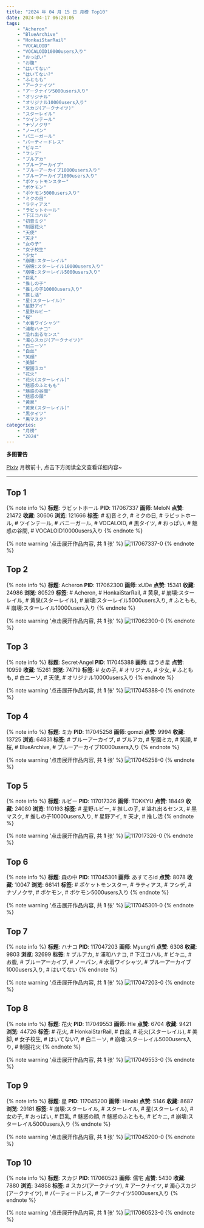 ```yaml
---
title: "2024 年 04 月 15 日 月榜 Top10"
date: 2024-04-17 06:20:05
tags:
    - "Acheron"
    - "BlueArchive"
    - "HonkaiStarRail"
    - "VOCALOID"
    - "VOCALOID10000users入り"
    - "おっぱい"
    - "お腹"
    - "はいてない"
    - "はいてない?"
    - "ふともも"
    - "アークナイツ"
    - "アークナイツ5000users入り"
    - "オリジナル"
    - "オリジナル10000users入り"
    - "スカジ(アークナイツ)"
    - "スターレイル"
    - "ツインテール"
    - "ナゾノクサ"
    - "ノーパン"
    - "バニーガール"
    - "パーティードレス"
    - "ビキニ"
    - "フシデ"
    - "ブルアカ"
    - "ブルーアーカイブ"
    - "ブルーアーカイブ10000users入り"
    - "ブルーアーカイブ1000users入り"
    - "ポケットモンスター"
    - "ポケモン"
    - "ポケモン5000users入り"
    - "ミクの日"
    - "ラティアス"
    - "ラビットホール"
    - "下江コハル"
    - "初音ミク"
    - "制服花火"
    - "天使"
    - "天才"
    - "女の子"
    - "女子校生"
    - "少女"
    - "崩壊:スターレイル"
    - "崩壊:スターレイル10000users入り"
    - "崩壊:スターレイル5000users入り"
    - "巨乳"
    - "推しの子"
    - "推しの子10000users入り"
    - "推し活"
    - "星(スターレイル)"
    - "星野アイ"
    - "星野ルビー"
    - "桜"
    - "水着ワイシャツ"
    - "浦和ハナコ"
    - "溢れ出るセンス"
    - "濁心スカジ(アークナイツ)"
    - "白ニーソ"
    - "白丝"
    - "笑顔"
    - "美脚"
    - "聖園ミカ"
    - "花火"
    - "花火(スターレイル)"
    - "魅惑のふともも"
    - "魅惑の谷間"
    - "魅惑の顔"
    - "黄泉"
    - "黄泉(スターレイル)"
    - "黒タイツ"
    - "黒マスク"
categories:
    - "月榜"
    - "2024"
---
```


<i class="fa fa-triangle-exclamation"></i>**多图警告**<i class="fa fa-triangle-exclamation"></i>

[Pixiv](https://www.pixiv.net/) 月榜前十, 点击下方阅读全文查看详细内容~

<!-- more -->

---

## Top 1

{% note info %}
**标题**: ラビットホール
**PID**: 117067337 **画师**: MeIoN
**点赞**: 21472 **收藏**: 30606 **浏览**: 121666
**标签**: # 初音ミク, # ミクの日, # ラビットホール, # ツインテール, # バニーガール, # VOCALOID, # 黒タイツ, # おっぱい, # 魅惑の谷間, # VOCALOID10000users入り
{% endnote %}

{% note warning '点击展开作品内容, 共 **1** 张' %}
![117067337-0](https://i.pixiv.re/img-original/img/2024/03/19/21/28/54/117067337_p0.jpg)
{% endnote %}

## Top 2

{% note info %}
**标题**: Acheron
**PID**: 117062300 **画师**: xUDe
**点赞**: 15341 **收藏**: 24986 **浏览**: 80529
**标签**: # Acheron, # HonkaiStarRail, # 黄泉, # 崩壊:スターレイル, # 黄泉(スターレイル), # 崩壊:スターレイル5000users入り, # ふともも, # 崩壊:スターレイル10000users入り
{% endnote %}

{% note warning '点击展开作品内容, 共 **1** 张' %}
![117062300-0](https://i.pixiv.re/img-original/img/2024/03/19/18/24/57/117062300_p0.jpg)
{% endnote %}

## Top 3

{% note info %}
**标题**: Secret·Angel
**PID**: 117045388 **画师**: ほうき星
**点赞**: 10959 **收藏**: 15261 **浏览**: 74719
**标签**: # 女の子, # オリジナル, # 少女, # ふともも, # 白ニーソ, # 天使, # オリジナル10000users入り
{% endnote %}

{% note warning '点击展开作品内容, 共 **1** 张' %}
![117045388-0](https://i.pixiv.re/img-original/img/2024/03/19/00/01/02/117045388_p0.jpg)
{% endnote %}

## Top 4

{% note info %}
**标题**: ミカ
**PID**: 117045258 **画师**: gomzi
**点赞**: 9994 **收藏**: 13725 **浏览**: 64831
**标签**: # ブルーアーカイブ, # ブルアカ, # 聖園ミカ, # 笑顔, # 桜, # BlueArchive, # ブルーアーカイブ10000users入り
{% endnote %}

{% note warning '点击展开作品内容, 共 **1** 张' %}
![117045258-0](https://i.pixiv.re/img-original/img/2024/03/19/00/00/22/117045258_p0.jpg)
{% endnote %}

## Top 5

{% note info %}
**标题**: ルビー
**PID**: 117017326 **画师**: TOKKYU
**点赞**: 18449 **收藏**: 24080 **浏览**: 110193
**标签**: # 星野ルビー, # 推しの子, # 溢れ出るセンス, # 黒マスク, # 推しの子10000users入り, # 星野アイ, # 天才, # 推し活
{% endnote %}

{% note warning '点击展开作品内容, 共 **1** 张' %}
![117017326-0](https://i.pixiv.re/img-original/img/2024/03/18/00/02/43/117017326_p0.jpg)
{% endnote %}

## Top 6

{% note info %}
**标题**: 森の中
**PID**: 117045301 **画师**: あすてろid
**点赞**: 8078 **收藏**: 10047 **浏览**: 66141
**标签**: # ポケットモンスター, # ラティアス, # フシデ, # ナゾノクサ, # ポケモン, # ポケモン5000users入り
{% endnote %}

{% note warning '点击展开作品内容, 共 **1** 张' %}
![117045301-0](https://i.pixiv.re/img-original/img/2024/03/19/00/00/31/117045301_p0.png)
{% endnote %}

## Top 7

{% note info %}
**标题**: ハナコ
**PID**: 117047203 **画师**: MyungYi
**点赞**: 6308 **收藏**: 9803 **浏览**: 32699
**标签**: # ブルアカ, # 浦和ハナコ, # 下江コハル, # ビキニ, # お腹, # ブルーアーカイブ, # ノーパン, # 水着ワイシャツ, # ブルーアーカイブ1000users入り, # はいてない
{% endnote %}

{% note warning '点击展开作品内容, 共 **1** 张' %}
![117047203-0](https://i.pixiv.re/img-original/img/2024/03/19/00/57/33/117047203_p0.jpg)
{% endnote %}

## Top 8

{% note info %}
**标题**: 花火
**PID**: 117049553 **画师**: Hle
**点赞**: 6704 **收藏**: 9421 **浏览**: 44726
**标签**: # 花火, # HonkaiStarRail, # 白丝, # 花火(スターレイル), # 美脚, # 女子校生, # はいてない?, # 白ニーソ, # 崩壊:スターレイル5000users入り, # 制服花火
{% endnote %}

{% note warning '点击展开作品内容, 共 **1** 张' %}
![117049553-0](https://i.pixiv.re/img-original/img/2024/03/19/03/11/33/117049553_p0.jpg)
{% endnote %}

## Top 9

{% note info %}
**标题**: 星
**PID**: 117045200 **画师**: Hinaki
**点赞**: 5146 **收藏**: 8687 **浏览**: 29181
**标签**: # 崩壊:スターレイル, # スターレイル, # 星(スターレイル), # 女の子, # おっぱい, # 巨乳, # 魅惑の顔, # 魅惑のふともも, # ビキニ, # 崩壊:スターレイル5000users入り
{% endnote %}

{% note warning '点击展开作品内容, 共 **1** 张' %}
![117045200-0](https://i.pixiv.re/img-original/img/2024/03/19/00/00/08/117045200_p0.jpg)
{% endnote %}

## Top 10

{% note info %}
**标题**: スカジ
**PID**: 117060523 **画师**: 儒宅
**点赞**: 5430 **收藏**: 7880 **浏览**: 34858
**标签**: # スカジ(アークナイツ), # アークナイツ, # 濁心スカジ(アークナイツ), # パーティードレス, # アークナイツ5000users入り
{% endnote %}

{% note warning '点击展开作品内容, 共 **1** 张' %}
![117060523-0](https://i.pixiv.re/img-original/img/2024/03/19/17/00/01/117060523_p0.jpg)
{% endnote %}
